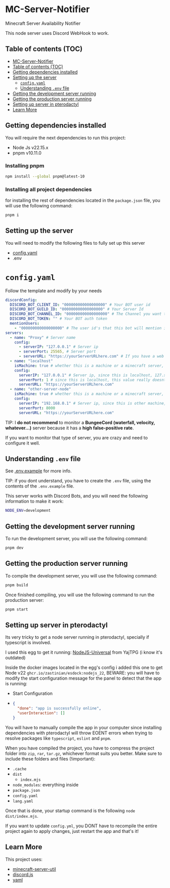 # MC-Server-Notifier

Minecraft Server Availability Notifier

This node server uses Discord WebHook to work.

## Table of contents (TOC)

- [MC-Server-Notifier](#mc-server-notifier)
- [Table of contents (TOC)](#table-of-contents-toc)
- [Getting dependencies installed](#getting-dependencies-installed)
- [Setting up the server](#setting-up-the-server)
  - [`config.yaml`](#configyaml)
  - [Understanding `.env` file](#understanding-env-file)
- [Getting the development server running](#getting-the-development-server-running)
- [Getting the production server running](#getting-the-production-server-running)
- [Setting up server in pterodactyl](#setting-up-server-in-pterodactyl)
- [Learn More](#learn-more)

## Getting dependencies installed

You will require the next dependencies to run this project:

- Node Js v22.15.x
- pnpm v10.11.0

### Installing pnpm

```bash
npm install --global pnpm@latest-10
```

### Installing all project dependencies

for installing the rest of dependencies located in the `package.json` file, you will use the following command:

```bash
pnpm i
```

## Setting up the server

You will need to modify the following files to fully set up this server

- [config.yaml](https://github.com/RinLaboratory/MC-Server-Notifier/blob/main/config.yaml)
- .env

# `config.yaml`

Follow the template and modify by your needs

```yaml
discordConfig:
  DISCORD_BOT_CLIENT_ID: "000000000000000000" # Your BOT user id
  DISCORD_BOT_GUILD_ID: "000000000000000000" # Your Server Id
  DISCORD_BOT_CHANNEL_ID: "000000000000000000" # The Channel you want this bot to send messages
  DISCORD_BOT_TOKEN: "" # Your BOT auth token
  mentionUsers:
    - "000000000000000000" # The user id's that this bot will mention if something goes wrong
servers:
  - name: "Proxy" # Server name
    config:
      - serverIP: "127.0.0.1" # Server ip
      - serverPort: 25565, # Server port
      - serverURL: "https://yourServerURLhere.com" # If you have a web server like pterodactyl, paste the url here and it will display it as part of the message for easy access
  - name: "localhost"
    isMachine: true # whether this is a machine or a minecraft server, if this is a machine, it will display its CPU, RAM and DISK USAGE
    config:
      serverIP: "127.0.0.1" # Server ip, since this is localhost, 127.x.x.x, 172.x.x.x, 0.x.x.x will be detected as localhost
      serverPort: 1 # since this is localhost, this value really doesnt matter but it has to be a valid port number
      serverURL: "https://yourServerURLhere.com"
  - name: "other-server-node"
    isMachine: true # whether this is a machine or a minecraft server, if this is a machine, it will display its CPU, RAM and DISK USAGE
    config:
      serverIP: "192.168.0.1" # Server ip, since this is other machine, it will fetch data there.
      serverPort: 8000
      serverURL: "https://yourServerURLhere.com"
```

TIP: I **do not recommend** to monitor a **BungeeCord (waterfall, velocity, whatever...)** server because it has a **high false-positive rate**.

If you want to monitor that type of server, you are crazy and need to configure it well.

## Understanding `.env` file

See [.env.example](https://github.com/RinLaboratory/MC-Server-Notifier/blob/main/.env.example) for more info.

TIP: if you dont understand, you have to create the `.env` file, using the contents of the `.env.example` file.

This server works with Discord Bots, and you will need the following information to make it work:

```bash
NODE_ENV=development
```

## Getting the development server running

To run the development server, you will use the following command:

```bash
pnpm dev
```

## Getting the production server running

To compile the development server, you will use the following command:

```bash
pnpm build
```

Once finished compiling, you will use the following command to run the production server:

```bash
pnpm start
```

## Setting up server in pterodactyl

Its very tricky to get a node server running in pterodactyl, specially if typescript is involved.

I used this egg to get it running: [NodeJS-Universal](https://github.com/YajTPG/pterodactyl-eggs/blob/universal/egg-node-j-s--universal.json) from YajTPG (i know it's outdated)

Inside the docker images located in the egg's config i added this one to get Node v22 `ghcr.io/zastinian/esdock:nodejs_22`, BEWARE: you will have to modify the start configuration message for the panel to detect that the app is running:

- Start Configuration
- ```json
  {
    "done": "app is successfully online",
    "userInteraction": []
  }
  ```

You will have to manually compile the app in your computer since installing dependencies with pterodactyl will throw EOENT errors when trying to resolve packages like `typescript`, `eslint` and `pnpm`.

When you have compiled the project, you have to compress the project folder into `zip`, `rar`, `tar.gz`, whichever format suits you better. Make sure to include these folders and files (!important):

- `.cache`
- `dist`
  - `index.mjs`
- `node_modules`: everything inside
- `package.json`
- `config.yaml`
- `lang.yaml`

Once that is done, your startup command is the following `node dist/index.mjs`.

If you want to update `config.yml`, you DONT have to recompile the entire project again to apply changes, just restart the app and that's it!

## Learn More

This project uses:

- [minecraft-server-util](https://www.npmjs.com/package/minecraft-server-util)
- [discord.js](https://www.npmjs.com/package/discord.js)
- [yaml](https://www.npmjs.com/package/yaml)
